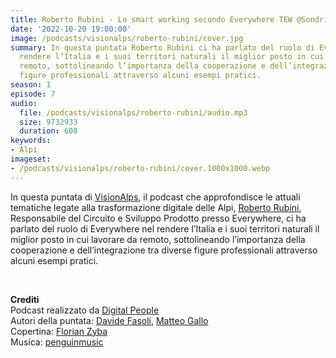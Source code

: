 ```yaml
---
title: Roberto Rubini - Lo smart working secondo Everywhere TEW @Sondrio
date: '2022-10-20 19:00:00'
image: /podcasts/visionalps/roberto-rubini/cover.jpg
summary: In questa puntata Roberto Rubini ci ha parlato del ruolo di Everywhere nel
  rendere l’Italia e i suoi territori naturali il miglior posto in cui lavorare da
  remoto, sottolineando l’importanza della cooperazione e dell’integrazione tra diverse
  figure professionali attraverso alcuni esempi pratici.
season: 1
episode: 7
audio:
  file: /podcasts/visionalps/roberto-rubini/audio.mp3
  size: 9732933
  duration: 608
keywords:
- Alpi
imageset:
- /podcasts/visionalps/roberto-rubini/cover.1000x1000.webp
---
```


In questa puntata di [VisionAlps](https://www.visionalps.com/), il podcast che approfondisce le attuali tematiche legate alla trasformazione digitale delle Alpi, [Roberto Rubini](https://www.linkedin.com/in/architettorobertorubini/), Responsabile del Circuito e Sviluppo Prodotto presso Everywhere, ci ha parlato del ruolo di Everywhere nel rendere l’Italia e i suoi territori naturali il miglior posto in cui lavorare da remoto, sottolineando l’importanza della cooperazione e dell’integrazione tra diverse figure professionali attraverso alcuni esempi pratici.

<br>

**Crediti**<br>
Podcast realizzato da [Digital People](https://w3id.org/digitalpeople)<br>
Autori della puntata: [Davide Fasoli](https://www.linkedin.com/in/davide-fasoli-2b3246179/), [Matteo Gallo](https://www.linkedin.com/in/matteo-gallo-4a5ab31a8/)<br>
Copertina: [Florian Zyba](https://www.linkedin.com/in/florian-zyba/)<br>
Musica: [penguinmusic](https://pixabay.com/users/penguinmusic-24940186/)